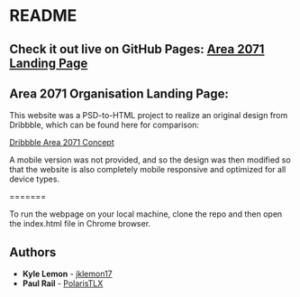 # README

## Check it out live on GitHub Pages:    [Area 2071 Landing Page](https://polaristlx.github.io/Area-2071-Challenge/)

## Area 2071 Organisation Landing Page: 

This website was a PSD-to-HTML project to realize an original design from Dribbble, which can be found here for comparison: 

[Dribbble Area 2071 Concept](https://dribbble.com/shots/3979326-Area-2071-Landing-Page)

A mobile version was not provided, and so the design was then modified so that the website is also completely mobile responsive and optimized for all device types. 

=======


To run the webpage on your local machine, clone the repo and then open the index.html file in Chrome browser.



## Authors

* **Kyle Lemon** - [jklemon17](https://github.com/jklemon17)
* **Paul Rail** - [PolarisTLX](https://github.com/PolarisTLX)
